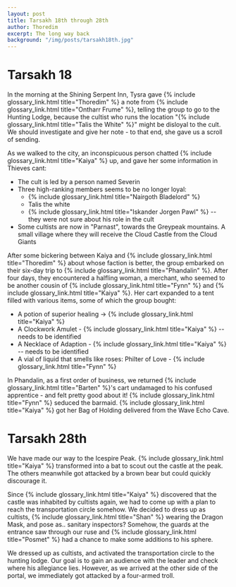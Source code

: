 ```yaml
---
layout: post
title: Tarsakh 18th through 28th
author: Thoredim
excerpt: The long way back
background: "/img/posts/tarsakh18th.jpg"
---
```


# Tarsakh 18

In the morning at the Shining Serpent Inn, Tysra gave {% include glossary_link.html title="Thoredim" %} a note from
{% include glossary_link.html title="Ontharr Frume" %}, telling the group to go to the Hunting Lodge, because the
cultist who runs the location "{% include glossary_link.html title="Talis the White" %}" might be disloyal to the
cult. We should investigate and give her note - to that end, she gave us a
scroll of sending.

As we walked to the city, an inconspicuous person chatted {% include glossary_link.html title="Kaiya" %} up, and gave
her some information in Thieves cant:

 - The cult is led by a person named Severin
 - Three high-ranking members seems to be no longer loyal:
   - {% include glossary_link.html title="Nairgoth Bladelord" %}
   - Talis the white
   - {% include glossary_link.html title="Iskander Jorgen Pawl" %} -- they were not sure about his role in the cult
 - Some cultists are now in "Parnast", towards the Greypeak mountains. A small village where they will receive the Cloud Castle from the Cloud Giants

After some bickering between Kaiya and {% include glossary_link.html title="Thoredim" %} about whose faction is
better, the group embarked on their six-day trip to {% include glossary_link.html title="Phandalin" %}. After four
days, they encountered a halfling woman, a merchant, who seemed to be another
cousin of {% include glossary_link.html title="Fynn" %} and {% include glossary_link.html title="Kaiya" %}. Her cart expanded to a tent filled with various
items, some of which the group bought:

 - A potion of superior healing -> {% include glossary_link.html title="Kaiya" %}
 - A Clockwork Amulet - {% include glossary_link.html title="Kaiya" %} -- needs to be identified
 - A Necklace of Adaption - {% include glossary_link.html title="Kaiya" %} -- needs to be identified
 - A vial of liquid that smells like roses: Philter of Love - {% include glossary_link.html title="Fynn" %}

In Phandalin, as a first order of business, we returned {% include glossary_link.html title="Barten" %}'s cart
undamaged to his confused apprentice - and felt pretty good about it! {% include glossary_link.html title="Fynn" %}
seduced the barmaid. {% include glossary_link.html title="Kaiya" %} got her Bag of Holding delivered from the Wave
Echo Cave.

# Tarsakh 28th

We have made our way to the Icespire Peak. {% include glossary_link.html title="Kaiya" %} transformed into a bat to
scout out the castle at the peak. The others meanwhile got attacked by a
brown bear but could quickly discourage it.

Since {% include glossary_link.html title="Kaiya" %} discovered that the castle was inhabited by cultists again, we
had to come up with a plan to reach the transportation circle somehow. We
decided to dress up as cultists, {% include glossary_link.html title="Shan" %} wearing the Dragon Mask, and pose as..
sanitary inspectors? Somehow, the guards at the entrance saw through our ruse
and {% include glossary_link.html title="Posmet" %} had a chance to make some additions to his sphere.

We dressed up as cultists, and activated the transportation circle to the
hunting lodge. Our goal is to gain an audience with the leader and check
where his allegiance lies. However, as we arrived at the other side of the
portal, we immediately got attacked by a four-armed troll.

